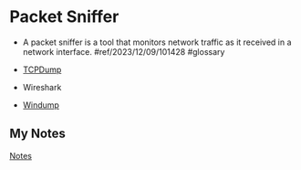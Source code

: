 # Packet Sniffer
- A packet sniffer is a tool that monitors network traffic as it received in a network interface. #ref/2023/12/09/101428 #glossary

- [TCPDump](tcpdump.md)
- Wireshark
- [Windump](windump.md)
## My Notes
[Notes](mynotes/packet-sniffer-notes.md)
